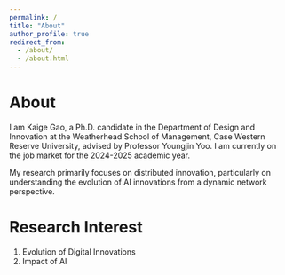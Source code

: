 ```yaml
---
permalink: /
title: "About"
author_profile: true
redirect_from: 
  - /about/
  - /about.html
---
```



About
======
I am Kaige Gao, a Ph.D. candidate in the Department of Design and Innovation at the Weatherhead School of Management, Case Western Reserve University, advised by Professor Youngjin Yoo. I am currently on the job market for the 2024-2025 academic year.

My research primarily focuses on distributed innovation, particularly on understanding the evolution of AI innovations from a dynamic network perspective.

Research Interest
======
1. Evolution of Digital Innovations
2. Impact of AI 




